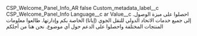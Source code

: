<?xml version="1.0" encoding="UTF-8"?>
<CustomMetadata xmlns="http://soap.sforce.com/2006/04/metadata" xmlns:xsi="http://www.w3.org/2001/XMLSchema-instance" xmlns:xsd="http://www.w3.org/2001/XMLSchema">
    <label>CSP_Welcome_Panel_Info_AR</label>
    <protected>false</protected>
    <values>
        <field>Custom_metadata_label__c</field>
        <value xsi:type="xsd:string">CSP_Welcome_Panel_Info</value>
    </values>
    <values>
        <field>Language__c</field>
        <value xsi:type="xsd:string">ar</value>
    </values>
    <values>
        <field>Value__c</field>
        <value xsi:type="xsd:string">.احصلوا على ميزة الوصول إلى جميع خدمات الاتحاد الدولي للنقل الجوي (إياتا) الخاصة بكم وإدارتها. طالعوا معلومات المنتجات المختلفة واحصلوا على الدعم حول أي موضوع. نحن هنا من أجلكم</value>
    </values>
</CustomMetadata>
